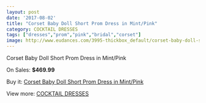 ```yaml
---
layout: post
date: '2017-08-02'
title: "Corset Baby Doll Short Prom Dress in Mint/Pink"
category: COCKTAIL DRESSES
tags: ["dresses","prom","pink","bridal","corset"]
image: http://www.eudances.com/3995-thickbox_default/corset-baby-doll-short-prom-dress-in-mint-pink.jpg
---
```

Corset Baby Doll Short Prom Dress in Mint/Pink

On Sales: **$469.99**
<a href="https://www.eudances.com/en/cocktail-dresses/1340-corset-baby-doll-short-prom-dress-in-mint-pink.html"><amp-img layout="responsive" width="600" height="600" src="//www.eudances.com/3995-thickbox_default/corset-baby-doll-short-prom-dress-in-mint-pink.jpg" alt="Corset Baby Doll Short Prom Dress in Mint/Pink 0" /></a>
<a href="https://www.eudances.com/en/cocktail-dresses/1340-corset-baby-doll-short-prom-dress-in-mint-pink.html"><amp-img layout="responsive" width="600" height="600" src="//www.eudances.com/3996-thickbox_default/corset-baby-doll-short-prom-dress-in-mint-pink.jpg" alt="Corset Baby Doll Short Prom Dress in Mint/Pink 1" /></a>

Buy it: [Corset Baby Doll Short Prom Dress in Mint/Pink](https://www.eudances.com/en/cocktail-dresses/1340-corset-baby-doll-short-prom-dress-in-mint-pink.html "Corset Baby Doll Short Prom Dress in Mint/Pink")

View more: [COCKTAIL DRESSES](https://www.eudances.com/en/14-cocktail-dresses "COCKTAIL DRESSES")